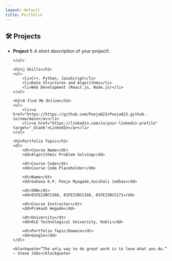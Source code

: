 ```yaml
---
layout: default
title: Portfolio
---
```


<section>
    <h2>🛠 Projects</h2>
    <ul>
        <li><strong>Project 1</strong>: A short description of your project1.</li>
        
    </ul>

    <h2>🚀 Skills</h2>
    <ul>
        <li>C++, Python, JavaScript</li>
        <li>Data Structures and Algorithms</li>
        <li>Web Development (React.js, Node.js)</li>
    </ul>

    <h2>🌐 Find Me Online</h2>
    <ul>
        <li><a href="https://https://github.com/Pooja823/Pooja823.github.-io/new/main</a></li>
        <li><a href="https://linkedin.com/in/your-linkedin-profile" target="_blank">LinkedIn</a></li>
    </ul>

    <h2>Portfolio Topic</h2>
    <dl>
        <dt>Course Name</dt>
        <dd>Algorithmic Problem Solving</dd>

        <dt>Course Code</dt>
        <dd>Course Code Placeholder</dd>

        <dt>Name</dt>
        <dd>Sahana K.P, Pooja Myagade,Vaishali Jadhav</dd>

        <dt>SRN</dt>
        <dd>01FE23BCS168, 01FE23BCS166, 01FE23BCS171</dd>

        <dt>Course Instructor</dt>
        <dd>Prakash Hegade</dd>

        <dt>University</dt>
        <dd>KLE Technological University, Hubli</dd>

        <dt>Portfolio Topic/Domain</dt>
        <dd>Google</dd>
    </dl>

    <blockquote>“The only way to do great work is to love what you do.” – Steve Jobs</blockquote>
</section>
